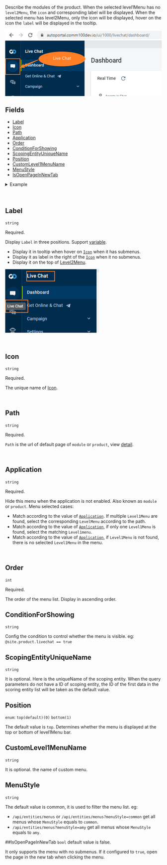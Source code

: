 Describe the modules of the product. When the selected level1Menu has no `level2Menu`, the `icon` and corresponding label will be displayed. When the selected menu has level2Menu, only the icon will be displayed, hover on the icon the `label` will be displayed in the tooltip.

![livechat.png](/.attachments/livechat-880bc2c2-2802-459b-8f22-64c30834e9b3.png)

## Fields
- [Label](#Label)
- [Icon](#Icon)
- [Path](#Path)
- [Application](#Application)
- [Order](#Order)
- [ConditionForShowing](#ConditionForShowing)
- [ScopingEntityUniqueName](#ScopingEntityUniqueName)
- [Position](#position)
- [CustomLevel1MenuName](#ScopingEntityUniqueName)
- [MenuStyle](#menuStyle)
- [IsOpenPageInNewTab](#isOpenPageInNewTab)

<details>
<summary>Example</summary>

Below is the [Dashboard](https://dash11.comm100.io/ui/10100000/livechat/dashboard/) menu.

The configrations as following:
- Level1Menu
  - `label` is `Live Chat`
  - `icon` is `lc`
  - `path` is `/livechat/dashboard/`
  - `application` is `livechat`

![menu-level1.png](/.attachments/menu-level1-f72ed799-c425-48a3-8dd4-af594ba6f8c0.png)

</details>

<br/>
<br />

## Label
`string`

Required.

Display `Label` in three positions. Support [variable](/References/UI/Variables).
- Display it in tooltip when hover on [`Icon`](#icon) when it has submenus.
- Display it as label in the right of the [`Icon`](#icon) when it no submenus.
- Display it on the top of [Level2Menu](/References/UI/Menu/Level-2-Menu).

![level1m.png](/.attachments/level1m-8db7aa19-1a1e-47fa-b4cd-fdac8a339fc1.png)

<br />

## Icon
`string`

Required.

The unique name of [Icon](/References/UI/Icon).

<br />

## Path
`string`

Required. 

`Path` is the url of default page of `module` or `product`, view [detail](/References/UI/Page#path). 

<br />

## Application
`string`

Required.

Hide this menu when the application is not enabled. Also known as `module` or `product`.
Menu selected cases:
- Match according to the value of [`Application`](#application). If multiple `Level1Menu` are found, select the corresponding `LevelMenu` according to the path.
- Match according to the value of [`Application`](#application), if only one `Level1Menu` is found, select the matching `Level1menu`.
- Match according to the value of [`Application`](#application), if `Level1Menu` is not found, there is no selected `Level1Menu` in the menu.

<br />

## Order
`int`

Required.

The order of the menu list. Display in ascending order.

## ConditionForShowing
`string`

Config the condition to control whether the menu is visible. eg: `@site.product.livechat == true`

## ScopingEntityUniqueName
`string`

It is optional. Here is the uniqueName of the scoping entity. When the query parameters do not have a ID of scoping entity, the ID of the first data in the scoring entity list will be taken as the default value.

## Position
`enum`: `top(default)(0)` `bottom(1)`

The default value is `top`. Determines whether the menu is displayed at the top or bottom of level1Menu bar.

## CustomLevel1MenuName
`string`

It is optional. the name of custom menu.

## MenuStyle
`string`

The default value is common, it is used to filter the menu list. eg:
- `/api/entities/menus` or `/api/entities/menus?menuStyle=common` get all menus whose `MenuStyle` equals to `common`.
- `/api/entities/menus?menuStyle=amy` get all menus whose `MenuStyle` equals to `amy`.

##IsOpenPageInNewTab
`bool` default value is false.

It only supports the menu with no submenus. If it configured to `true`, open the page in the new tab when clicking the menu.
